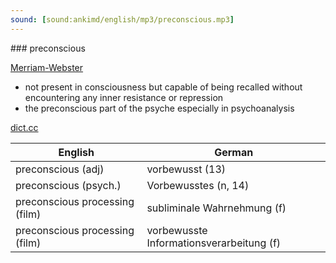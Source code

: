 ```yaml
---
sound: [sound:ankimd/english/mp3/preconscious.mp3]
---
```


\### preconscious

[Merriam-Webster](https://www.merriam-webster.com/dictionary/preconscious)

- not present in consciousness but capable of being recalled without encountering any inner resistance or repression
- the preconscious part of the psyche especially in psychoanalysis

[dict.cc](https://www.dict.cc/preconscious)

| English        | German       |
| -------------- | ------------ |
| preconscious (adj) | vorbewusst (13) |
| preconscious (psych.) | Vorbewusstes (n, 14) |
| preconscious processing (film) | subliminale Wahrnehmung (f) |
| preconscious processing (film) | vorbewusste Informationsverarbeitung (f) |
